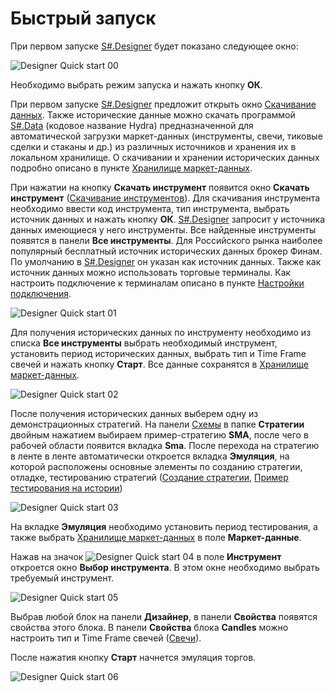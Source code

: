 # Быстрый запуск

При первом запуске [S\#.Designer](Designer.md) будет показано следующее окно:

![Designer Quick start 00](~/images/Designer_Quick_start_00.png)

Необходимо выбрать режим запуска и нажать кнопку **ОК**.

При первом запуске [S\#.Designer](Designer.md) предложит открыть окно [Скачивание данных](Designer_Downloading_data.md). Также исторические данные можно скачать программой [S\#.Data](Hydra.md) (кодовое название Hydra) предназначенной для автоматической загрузки маркет\-данных (инструменты, свечи, тиковые сделки и стаканы и др.) из различных источников и хранения их в локальном хранилище. О скачивании и хранении исторических данных подробно описано в пункте [Хранилище маркет\-данных](Designer_Repository_of_historical_data.md).

При нажатии на кнопку **Скачать инструмент** появится окно **Скачать инструмент** ([Скачивание инструментов](Designer_Download_instruments.md)). Для скачивания инструмента необходимо ввести код инструмента, тип инструмента, выбрать источник данных и нажать кнопку **ОК**. [S\#.Designer](Designer.md) запросит у источника данных имеющиеся у него инструменты. Все найденные инструменты появятся в панели **Все инструменты**. Для Российского рынка наиболее популярный бесплатный источник исторических данных брокер Финам. По умолчанию в [S\#.Designer](Designer.md) он указан как источник данных. Также как источник данных можно использовать торговые терминалы. Как настроить подключение к терминалам описано в пункте [Настройки подключения](Designer_Connection_settings.md).

![Designer Quick start 01](~/images/Designer_Quick_start_01.png)

Для получения исторических данных по инструменту необходимо из списка **Все инструменты** выбрать необходимый инструмент, установить период исторических данных, выбрать тип и Time Frame свечей и нажать кнопку **Старт**. Все данные сохранятся в [Хранилище маркет\-данных](Designer_Repository_of_historical_data.md).

![Designer Quick start 02](~/images/Designer_Quick_start_02.png)

После получения исторических данных выберем одну из демонстрационных стратегий. На панели [Схемы](Designer_Panel_Schemas.md) в папке **Стратегии** двойным нажатием выбираем пример\-стратегию **SMA**, после чего в рабочей области появится вкладка **Sma**. После перехода на стратегию в ленте в ленте автоматически откроется вкладка **Эмуляция**, на которой расположены основные элементы по созданию стратегии, отладке, тестированию стратегий ([Создание стратегии](Designer_Creation_strategy.md), [Пример тестирования на истории](Designer_Example_of_backtesting.md))

![Designer Quick start 03](~/images/Designer_Quick_start_03.png)

На вкладке **Эмуляция** необходимо установить период тестирования, а также выбрать [Хранилище маркет\-данных](Designer_Repository_of_historical_data.md) в поле **Маркет\-данные**.

Нажав на значок ![Designer Quick start 04](~/images/Designer_Quick_start_04.png) в поле **Инструмент** откроется окно **Выбор инструмента**. В этом окне необходимо выбрать требуемый инструмент.

![Designer Quick start 05](~/images/Designer_Quick_start_05.png)

Выбрав любой блок на панели **Дизайнер**, в панели **Свойства** появятся свойства этого блока. В панели **Свойства** блока **Candles** можно настроить тип и Time Frame свечей ([Свечи](Candles.md)).

После нажатия кнопку **Старт** начнется эмуляция торгов.

![Designer Quick start 06](~/images/Designer_Quick_start_06.png)
